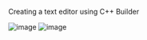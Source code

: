 Creating a text editor using C++ Builder

![image](https://github.com/user-attachments/assets/8a623880-dec2-4756-bd0c-81c20ac83275)
![image](https://github.com/user-attachments/assets/15872aa6-8e8d-4f3d-90a8-594e0aabfc4a)
